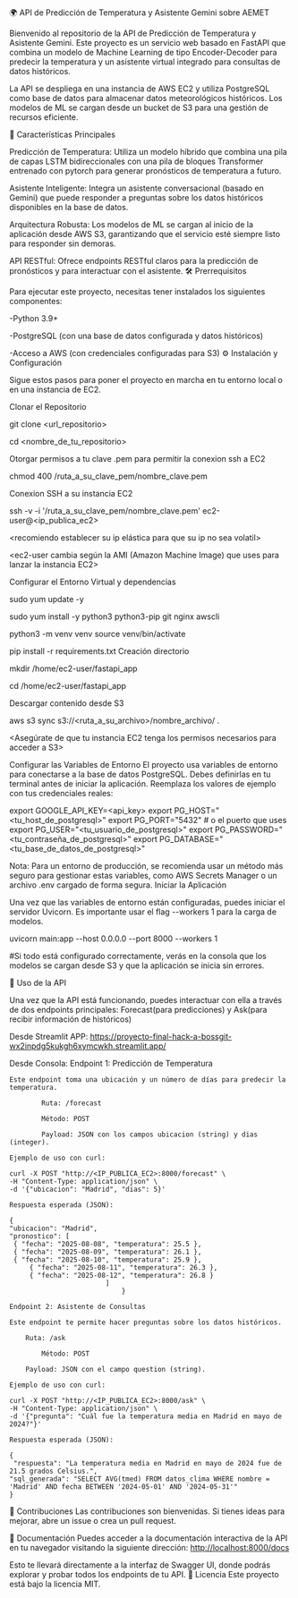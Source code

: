 🌍 API de Predicción de Temperatura y Asistente Gemini sobre AEMET

Bienvenido al repositorio de la API de Predicción de Temperatura y Asistente Gemini. Este proyecto es un servicio web basado en FastAPI que combina un modelo de Machine Learning de tipo Encoder-Decoder para predecir la temperatura y un asistente virtual integrado para consultas de datos históricos.

La API se despliega en una instancia de AWS EC2 y utiliza PostgreSQL como base de datos para almacenar datos meteorológicos históricos. Los modelos de ML se cargan desde un bucket de S3 para una gestión de recursos eficiente.

🚀 Características Principales

Predicción de Temperatura: Utiliza un modelo  híbrido que combina una pila de capas LSTM bidireccionales con una pila de bloques Transformer entrenado con pytorch para generar pronósticos de temperatura a futuro.

Asistente Inteligente: Integra un asistente conversacional (basado en Gemini) que puede responder a preguntas sobre los datos históricos disponibles en la base de datos.

Arquitectura Robusta: Los modelos de ML se cargan al inicio de la aplicación desde AWS S3, garantizando que el servicio esté siempre listo para responder sin demoras.

API RESTful: Ofrece endpoints RESTful claros para la predicción de pronósticos y para interactuar con el asistente.
🛠️ Prerrequisitos

Para ejecutar este proyecto, necesitas tener instalados los siguientes componentes:

-Python 3.9+

-PostgreSQL (con una base de datos configurada y datos históricos)

-Acceso a AWS (con credenciales configuradas para S3)
⚙️ Instalación y Configuración

Sigue estos pasos para poner el proyecto en marcha en tu entorno local o en una instancia de EC2.

Clonar el Repositorio

git clone <url_repositorio>

cd <nombre_de_tu_repositorio>

Otorgar permisos a tu clave .pem para permitir la conexion ssh a EC2

chmod 400 /ruta_a_su_clave_pem/nombre_clave.pem

Conexion SSH a su instancia EC2

ssh -v -i '/ruta_a_su_clave_pem/nombre_clave.pem' ec2-user@<ip_publica_ec2>

<recomiendo establecer su ip elástica para que su ip no sea volatil>

<ec2-user cambia según la AMI (Amazon Machine Image) que uses para lanzar la instancia EC2>

Configurar el Entorno Virtual y dependencias

sudo yum update -y

sudo yum install -y python3 python3-pip git nginx awscli

python3 -m venv venv source venv/bin/activate

pip install -r requirements.txt
Creación directorio

mkdir /home/ec2-user/fastapi_app

cd /home/ec2-user/fastapi_app

Descargar contenido desde S3

aws s3 sync s3://<ruta_a_su_archivo>/nombre_archivo/ .

<Asegúrate de que tu instancia EC2 tenga los permisos necesarios para acceder a S3>

Configurar las Variables de Entorno El proyecto usa variables de entorno para conectarse a la base de datos PostgreSQL. Debes definirlas en tu terminal antes de iniciar la aplicación. Reemplaza los valores de ejemplo con tus credenciales reales:

 export GOOGLE_API_KEY=<api_key>
 export PG_HOST="<tu_host_de_postgresql>"
 export PG_PORT="5432" # o el puerto que uses
 export PG_USER="<tu_usuario_de_postgresql>"
 export PG_PASSWORD="<tu_contraseña_de_postgresql>"
 export PG_DATABASE="<tu_base_de_datos_de_postgresql>"

 Nota: Para un entorno de producción, se recomienda usar un método más seguro para gestionar estas variables, como AWS Secrets Manager o un archivo .env cargado de forma segura.
Iniciar la Aplicación

Una vez que las variables de entorno están configuradas, puedes iniciar el servidor Uvicorn. Es importante usar el flag --workers 1 para la carga de modelos.

uvicorn main:app --host 0.0.0.0 --port 8000 --workers 1

#Si todo está configurado correctamente, verás en la consola que los modelos se cargan desde S3 y que la aplicación se inicia sin errores.

🧪 Uso de la API

Una vez que la API está funcionando, puedes interactuar con ella a través de dos endpoints principales: Forecast(para predicciones) y Ask(para recibir información de históricos)

Desde Streamlit APP:
	https://proyecto-final-hack-a-bossgit-wx2inpdg5kukgh6xymcwkh.streamlit.app/

Desde Consola:
	Endpoint 1: Predicción de Temperatura

	Este endpoint toma una ubicación y un número de días para predecir la temperatura.

   			Ruta: /forecast

    		Método: POST

    		Payload: JSON con los campos ubicacion (string) y dias (integer).

	Ejemplo de uso con curl:

	curl -X POST "http://<IP_PUBLICA_EC2>:8000/forecast" \
	-H "Content-Type: application/json" \
	-d '{"ubicacion": "Madrid", "dias": 5}'

	Respuesta esperada (JSON):

	{
  	"ubicacion": "Madrid",
  	"pronostico": [
   	 { "fecha": "2025-08-08", "temperatura": 25.5 },
   	 { "fecha": "2025-08-09", "temperatura": 26.1 },
   	 { "fecha": "2025-08-10", "temperatura": 25.9 },
    	 { "fecha": "2025-08-11", "temperatura": 26.3 },
         { "fecha": "2025-08-12", "temperatura": 26.8 }
  							]
								}

	Endpoint 2: Asistente de Consultas

	Este endpoint te permite hacer preguntas sobre los datos históricos.

   		Ruta: /ask

    		Método: POST

   		Payload: JSON con el campo question (string).

	Ejemplo de uso con curl:

	curl -X POST "http://<IP_PUBLICA_EC2>:8000/ask" \
	-H "Content-Type: application/json" \
	-d '{"pregunta": "Cuál fue la temperatura media en Madrid en mayo de 2024?"}'

	Respuesta esperada (JSON):

	{
 	 "respuesta": "La temperatura media en Madrid en mayo de 2024 fue de 21.5 grados Celsius.",
  	"sql_generada": "SELECT AVG(tmed) FROM datos_clima WHERE nombre = 'Madrid' AND fecha BETWEEN '2024-05-01' AND '2024-05-31'"
	}
🤝 Contribuciones
Las contribuciones son bienvenidas. Si tienes ideas para mejorar, abre un issue o crea un pull request.

📖 Documentación
Puedes acceder a la documentación interactiva de la API en tu navegador visitando la siguiente dirección:
<http://localhost:8000/docs>

Esto te llevará directamente a la interfaz de Swagger UI, donde podrás explorar y probar todos los endpoints de tu API.
📝 Licencia
Este proyecto está bajo la licencia MIT.
